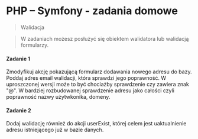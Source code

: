 # PHP &ndash; Symfony - zadania domowe
> Walidacja

> W zadaniach możesz posłużyć się obiektem walidatora lub walidacją formularzy.


#### Zadanie 1 
Zmodyfikuj akcję pokazującą formularz dodawania nowego adresu do bazy.
Poddaj adres email walidacji, która sprawdzi jego poprawność.
W uproszczonej wersji może to być chociażby sprawdzenie czy zawiera znak "@".
W bardziej rozbudowanej sprawdzenie adresu jako całości czyli poprawność nazwy użytwkonika, domeny.

#### Zadanie 2
Dodaj walidację również do akcji userExist, której celem jest uaktualnienie adresu 
istniejącego już w bazie danych.